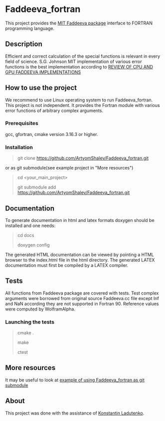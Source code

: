 # Faddeeva_fortran

This project provides the [MIT Faddeeva package](http://ab-initio.mit.edu/wiki/index.php/Faddeeva_Package) 
interface to FORTRAN programming language. 

## Description

Efficient and correct calculation of the special functions is relevant in every field of science. 
S.G. Johnson MIT implementation of various error functions is the best
implementation according to [REVIEW OF CPU AND GPU FADDEEVA IMPLEMENTATIONS](https://inspirehep.net/literature/1470416)

## How to use the project

We recommend to use Linux operating system to run Faddeeva_fortran.
This project is not independent. It provides the Fortran module with
various error functions of arbitrary complex arguments. 

### Prerequisites

gcc, gfortran, cmake version 3.16.3 or higher.

### Installation

> git clone https://github.com/ArtyomShalev/Faddeeva_fortran.git

or as git submodule(see example project in "More resources")

> cd <your_main_project>
> 
> git submodule add https://github.com/ArtyomShalev/Faddeeva_fortran.git 

## Documentation
To generate documentation in html and latex formats 
doxygen should be installed and one needs:

> cd docs
> 
> doxygen config

The generated HTML documentation can be viewed by pointing a HTML browser to the index.html file in the
html directory. The generated LATEX documentation must first be compiled by a LATEX compiler.
## Tests

All functions from Faddeeva package are covered with tests. 
Test complex arguments were borrowed from original source Faddeeva.cc
file except Inf and NaN according they are not supported in Fortran 90. Reference values were computed by WolframAlpha.

### Launching the tests

> cmake .
> 
> make
> 
> ctest

## More resources

It may be useful to look at [example of using Faddeeva_fortran
as git submodule](....)


## About

This project was done with the assistance of [Konstantin 
Ladutenko](https://github.com/kostyfisik).
